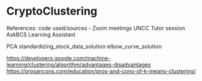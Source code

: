 # CryptoClustering

References:
code used/sources -
Zoom meetings UNCC 
Tutor session
AskBCS Learning Assistant
 


PCA
standardizing_stock_data_solution
elbow_curve_solution

https://developers.google.com/machine-learning/clustering/algorithm/advantages-disadvantages
https://prosancons.com/education/pros-and-cons-of-k-means-clustering/
